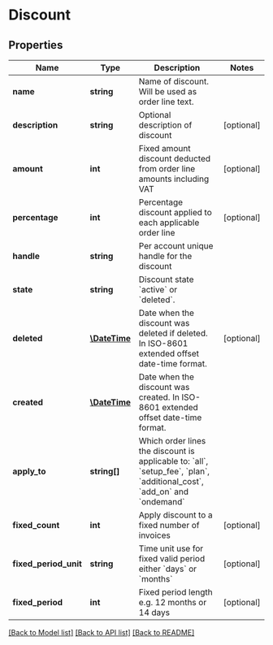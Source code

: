 # Discount

## Properties
 Name                  | Type                          | Description                                                                                                                                                                         | Notes      
-----------------------|-------------------------------|-------------------------------------------------------------------------------------------------------------------------------------------------------------------------------------|------------
 **name**              | **string**                    | Name of discount. Will be used as order line text.                                                                                                                                  |
 **description**       | **string**                    | Optional description of discount                                                                                                                                                    | [optional] 
 **amount**            | **int**                       | Fixed amount discount deducted from order line amounts including VAT                                                                                                                | [optional] 
 **percentage**        | **int**                       | Percentage discount applied to each applicable order line                                                                                                                           | [optional] 
 **handle**            | **string**                    | Per account unique handle for the discount                                                                                                                                          |
 **state**             | **string**                    | Discount state &#x60;active&#x60; or &#x60;deleted&#x60;.                                                                                                                           |
 **deleted**           | [**\DateTime**](\DateTime.md) | Date when the discount was deleted if deleted. In ISO-8601 extended offset date-time format.                                                                                        | [optional] 
 **created**           | [**\DateTime**](\DateTime.md) | Date when the discount was created. In ISO-8601 extended offset date-time format.                                                                                                   |
 **apply_to**          | **string[]**                  | Which order lines the discount is applicable to: &#x60;all&#x60;, &#x60;setup_fee&#x60;, &#x60;plan&#x60;, &#x60;additional_cost&#x60;, &#x60;add_on&#x60; and &#x60;ondemand&#x60; |
 **fixed_count**       | **int**                       | Apply discount to a fixed number of invoices                                                                                                                                        | [optional] 
 **fixed_period_unit** | **string**                    | Time unit use for fixed valid period either &#x60;days&#x60; or &#x60;months&#x60;                                                                                                  | [optional] 
 **fixed_period**      | **int**                       | Fixed period length e.g. 12 months or 14 days                                                                                                                                       | [optional] 

[[Back to Model list]](../../README.md#documentation-for-models) [[Back to API list]](../../README.md#documentation-for-api-endpoints) [[Back to README]](../../README.md)

